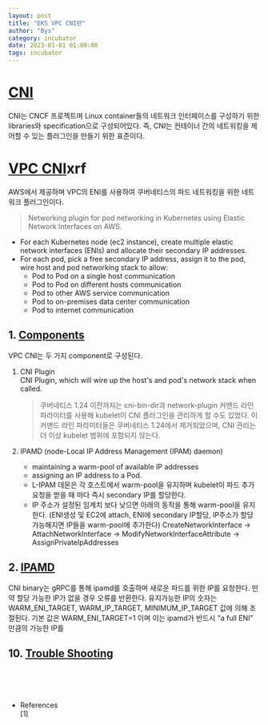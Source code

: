 ```yaml
---
layout: post
title: "EKS VPC CNI란"
author: "Bys"
category: incubator
date: 2023-01-01 01:00:00
tags: incubator
---
```


# [CNI](https://github.com/containernetworking/cni)  
CNI는 CNCF 프로젝트며 Linux container들의 네트워크 인터페이스를 구성하기 위한 libraries와 specification으로 구성되어있다. 
즉, CNI는 컨테이너 간의 네트워킹을 제어할 수 있는 플러그인을 만들기 위한 표준이다.

# [VPC CNI](https://github.com/aws/amazon-vpc-cni-k8s)xrf
AWS에서 제공하며 VPC의 ENI를 사용하여 쿠버네티스의 파드 네트워킹을 위한 네트워크 플러그인이다.   
> Networking plugin for pod networking in Kubernetes using Elastic Network Interfaces on AWS.

- For each Kubernetes node (ec2 instance), create multiple elastic network interfaces (ENIs) and allocate their secondary IP addresses.
- For each pod, pick a free secondary IP address, assign it to the pod, wire host and pod networking stack to allow:
    - Pod to Pod on a single host communication
    - Pod to Pod on different hosts communication
    - Pod to other AWS service communication
    - Pod to on-premises data center communication
    - Pod to internet communication

## 1. [Components]()  
VPC CNI는 두 가지 component로 구성된다. 

1. CNI Plugin  
    CNI Plugin, which will wire up the host's and pod's network stack when called.
    > 쿠버네티스 1.24 이전까지는 cni-bin-dir과 network-plugin 커맨드 라인 파라미터를 사용해 kubelet이 CNI 플러그인을 관리하게 할 수도 있었다. 이 커맨드 라인 파라미터들은 쿠버네티스 1.24에서 제거되었으며, CNI 관리는 더 이상 kubelet 범위에 포함되지 않는다.

2. IPAMD (node-Local IP Address Management (IPAM) daemon)
    - maintaining a warm-pool of available IP addresses
    - assigning an IP address to a Pod.
    - L-IPAM 데몬은 각 호스트에서 warm-pool을 유지하며 kubelet이 파드 추가 요청을 받을 때 마다 즉시 secondary IP를 할당한다. 
    - IP 주소가 설정된 임계치 보다 낮으면 아래의 동작을 통해 warm-pool을 유지한다. (ENI생성 및 EC2에 attach, ENI에 secondary IP할당, IP주소가 할당 가능해지면 IP들을 warm-pool에 추가한다) 
    CreateNetworkInterface -> AttachNetworkInterface -> ModifyNetworkInterfaceAttribute -> AssignPrivateIpAddresses


## 2. [IPAMD](https://github.com/aws/amazon-vpc-cni-k8s/blob/master/docs/eni-and-ip-target.md)  
CNI binary는 gRPC를 통해 ipamd를 호출하며 새로운 파드를 위한 IP를 요청한다. 만약 할당 가능한 IP가 없을 경우 오류를 반환한다. 유지가능한 IP의 숫자는 WARM_ENI_TARGET, WARM_IP_TARGET, MINIMUM_IP_TARGET 값에 의해 조절된다. 
기본 값은 WARM_ENI_TARGET=1 이며 이는 ipamd가 반드시 "a full ENI" 만큼의 가능한 IP를 


## 10. [Trouble Shooting]()  

<br><br><br>

- References  
[1] 